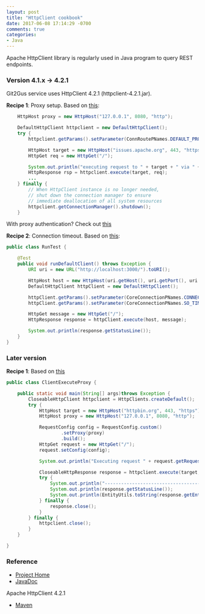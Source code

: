 ```yaml
---
layout: post
title: "HttpClient cookbook"
date: 2017-06-08 17:14:29 -0700
comments: true
categories: 
- Java
---
```


Apache HttpClient library is regularly used in Java program to query REST endpoints.

<!--more-->

### Version 4.1.x -> 4.2.1

Git2Gus service uses HttpClient 4.2.1 (httpclient-4.2.1.jar).

**Recipe 1**: Proxy setup. Based on [this](https://stackoverflow.com/questions/9811828/common-httpclient-and-proxy):

``` java Setting up proxy
    HttpHost proxy = new HttpHost("127.0.0.1", 8080, "http");

    DefaultHttpClient httpclient = new DefaultHttpClient();
    try {
        httpclient.getParams().setParameter(ConnRoutePNames.DEFAULT_PROXY, proxy);

        HttpHost target = new HttpHost("issues.apache.org", 443, "https");
        HttpGet req = new HttpGet("/");

        System.out.println("executing request to " + target + " via " + proxy);
        HttpResponse rsp = httpclient.execute(target, req);
        ...
    } finally {
        // When HttpClient instance is no longer needed,
        // shut down the connection manager to ensure
        // immediate deallocation of all system resources
        httpclient.getConnectionManager().shutdown();
    }
```

With proxy authentication? Check out [this](https://stackoverflow.com/questions/13288038/httpclient-4-2-2-and-proxy-with-username-password)

**Recipe 2**: Connection timeout. Based on [this](https://gist.github.com/tychobrailleur/9fbf521727539b403c90):

``` java Conneciton timeout
public class RunTest {

    @Test
    public void runDefaultClient() throws Exception {
        URI uri = new URL("http://localhost:3000/").toURI();

        HttpHost host = new HttpHost(uri.getHost(), uri.getPort(), uri.getScheme());
        DefaultHttpClient httpClient = new DefaultHttpClient();

        httpClient.getParams().setParameter(CoreConnectionPNames.CONNECTION_TIMEOUT, 2000);
        httpClient.getParams().setParameter(CoreConnectionPNames.SO_TIMEOUT, 10000);

        HttpGet message = new HttpGet("/");
        HttpResponse response = httpClient.execute(host, message);

        System.out.println(response.getStatusLine());
    }
}
```

### Later version

**Recipe 1**: Based on [this](http://hc.apache.org/httpcomponents-client-ga/httpclient/examples/org/apache/http/examples/client/ClientExecuteProxy.java)

``` java Setting up proxy
public class ClientExecuteProxy {

    public static void main(String[] args)throws Exception {
        CloseableHttpClient httpclient = HttpClients.createDefault();
        try {
            HttpHost target = new HttpHost("httpbin.org", 443, "https");
            HttpHost proxy = new HttpHost("127.0.0.1", 8080, "http");

            RequestConfig config = RequestConfig.custom()
                    .setProxy(proxy)
                    .build();
            HttpGet request = new HttpGet("/");
            request.setConfig(config);

            System.out.println("Executing request " + request.getRequestLine() + " to " + target + " via " + proxy);

            CloseableHttpResponse response = httpclient.execute(target, request);
            try {
                System.out.println("----------------------------------------");
                System.out.println(response.getStatusLine());
                System.out.println(EntityUtils.toString(response.getEntity()));
            } finally {
                response.close();
            }
        } finally {
            httpclient.close();
        }
    }

}
```

### Reference

* [Project Home](https://hc.apache.org/index.html)
* [JavaDoc](https://hc.apache.org/httpcomponents-client-ga/httpclient/apidocs/index.html)

Apache HttpClient 4.2.1

* [Maven](https://mvnrepository.com/artifact/org.apache.httpcomponents/httpclient/4.2.1)
